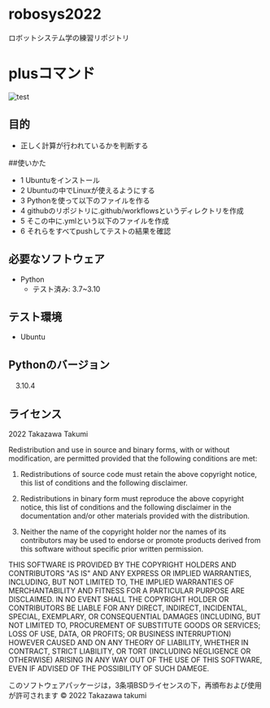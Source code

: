 # robosys2022
ロボットシステム学の練習リポジトリ

# plusコマンド
![test](https://github.com/tkzwtkmo419/robosys2022/actions/workflows/test.yml/badge.svg)

## 目的
* 正しく計算が行われているかを判断する

##使いかた
* 1 Ubuntuをインストール
* 2 Ubuntuの中でLinuxが使えるようにする
* 3 Pythonを使って以下のファイルを作る
* 4 githubのリポジトリに.github/workflowsというディレクトリを作成
* 5 そこの中に.ymlという以下のファイルを作成
* 6 それらをすべてpushしてテストの結果を確認

## 必要なソフトウェア
* Python
  * テスト済み: 3.7~3.10

## テスト環境
* Ubuntu

## Pythonのバージョン
　3.10.4

## ライセンス
2022  Takazawa Takumi 

Redistribution and use in source and binary forms, with or without modification, are permitted provided that the following conditions are met:

1. Redistributions of source code must retain the above copyright notice, this list of conditions and the following disclaimer.

2. Redistributions in binary form must reproduce the above copyright notice, this list of conditions and the following disclaimer in the documentation and/or other materials provided with the distribution.

3. Neither the name of the copyright holder nor the names of its contributors may be used to endorse or promote products derived from this software without specific prior written permission.

THIS SOFTWARE IS PROVIDED BY THE COPYRIGHT HOLDERS AND CONTRIBUTORS "AS IS" AND ANY EXPRESS OR IMPLIED WARRANTIES, INCLUDING, BUT NOT LIMITED TO, THE IMPLIED WARRANTIES OF MERCHANTABILITY AND FITNESS FOR A PARTICULAR PURPOSE ARE DISCLAIMED. IN NO EVENT SHALL THE COPYRIGHT HOLDER OR CONTRIBUTORS BE LIABLE FOR ANY DIRECT, INDIRECT, INCIDENTAL, SPECIAL, EXEMPLARY, OR CONSEQUENTIAL DAMAGES (INCLUDING, BUT NOT LIMITED TO, PROCUREMENT OF SUBSTITUTE GOODS OR SERVICES; LOSS OF USE, DATA, OR PROFITS; OR BUSINESS INTERRUPTION) HOWEVER CAUSED AND ON ANY THEORY OF LIABILITY, WHETHER IN CONTRACT, STRICT LIABILITY, OR TORT (INCLUDING NEGLIGENCE OR OTHERWISE) ARISING IN ANY WAY OUT OF THE USE OF THIS SOFTWARE, EVEN IF ADVISED OF THE POSSIBILITY OF SUCH DAMEGE.

 このソフトウェアパッケージは，3条項BSDライセンスの下，再頒布および使用が許可されます
© 2022 Takazawa takumi


